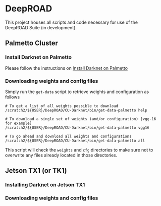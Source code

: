 # DeepROAD
This project houses all scripts and code necessary for use of the DeepROAD Suite (in development).

## Palmetto Cluster

### Install Darknet on Palmetto

Please follow the instructions on [Install Darknet on Palmetto](https://github.com/eweill/DeepROAD/blob/master/PalmettoInstall.md)

### Downloading weights and config files

Simply run the `get-data` script to retrieve weights and configuration as follows

	# To get a list of all weights possible to download
	/scratch2/${USER}/DeepROAD/CU-Darknet/bin/get-data-palmetto help

	# To download a single set of weights (and/or configuration) [vgg-16 for example]
	/scratch2/${USER}/DeepROAD/CU-Darknet/bin/get-data-palmetto vgg16

	# To go ahead and download all weights and configurations
	/scratch2/${USER}/DeepROAD/CU-Darknet/bin/get-data-palmetto all

This script will check the `weights` and `cfg` directories to make sure not to overwrite any files already located in those directories.

## Jetson TX1 (or TK1)

### Installing Darknet on Jetson TX1

### Downloading weights and config files